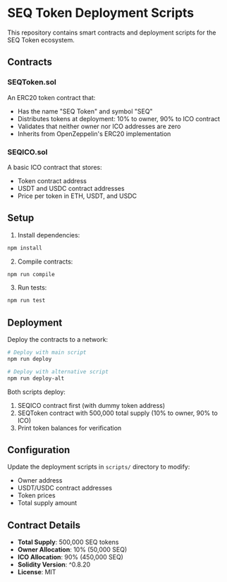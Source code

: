 # SEQ Token Deployment Scripts

This repository contains smart contracts and deployment scripts for the SEQ Token ecosystem.

## Contracts

### SEQToken.sol
An ERC20 token contract that:
- Has the name "SEQ Token" and symbol "SEQ"
- Distributes tokens at deployment: 10% to owner, 90% to ICO contract
- Validates that neither owner nor ICO addresses are zero
- Inherits from OpenZeppelin's ERC20 implementation

### SEQICO.sol
A basic ICO contract that stores:
- Token contract address
- USDT and USDC contract addresses
- Price per token in ETH, USDT, and USDC

## Setup

1. Install dependencies:
```bash
npm install
```

2. Compile contracts:
```bash
npm run compile
```

3. Run tests:
```bash
npm run test
```

## Deployment

Deploy the contracts to a network:

```bash
# Deploy with main script
npm run deploy

# Deploy with alternative script
npm run deploy-alt
```

Both scripts deploy:
1. SEQICO contract first (with dummy token address)
2. SEQToken contract with 500,000 total supply (10% to owner, 90% to ICO)
3. Print token balances for verification

## Configuration

Update the deployment scripts in `scripts/` directory to modify:
- Owner address
- USDT/USDC contract addresses
- Token prices
- Total supply amount

## Contract Details

- **Total Supply**: 500,000 SEQ tokens
- **Owner Allocation**: 10% (50,000 SEQ)
- **ICO Allocation**: 90% (450,000 SEQ)
- **Solidity Version**: ^0.8.20
- **License**: MIT
